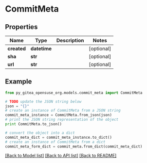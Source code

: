 # CommitMeta


## Properties

Name | Type | Description | Notes
------------ | ------------- | ------------- | -------------
**created** | **datetime** |  | [optional] 
**sha** | **str** |  | [optional] 
**url** | **str** |  | [optional] 

## Example

```python
from py_gitea_opensuse_org.models.commit_meta import CommitMeta

# TODO update the JSON string below
json = "{}"
# create an instance of CommitMeta from a JSON string
commit_meta_instance = CommitMeta.from_json(json)
# print the JSON string representation of the object
print CommitMeta.to_json()

# convert the object into a dict
commit_meta_dict = commit_meta_instance.to_dict()
# create an instance of CommitMeta from a dict
commit_meta_form_dict = commit_meta.from_dict(commit_meta_dict)
```
[[Back to Model list]](../README.md#documentation-for-models) [[Back to API list]](../README.md#documentation-for-api-endpoints) [[Back to README]](../README.md)



